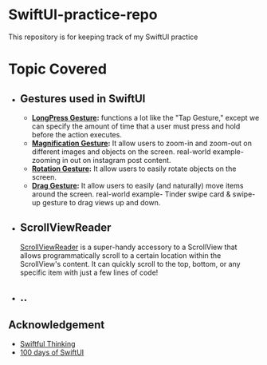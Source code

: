 # SwiftUI-practice-repo
This repository is for keeping track of my SwiftUI practice

# Topic Covered
* ## Gestures used in SwiftUI
    * **[LongPress Gesture](PracticeSiwftUI/PracticeSiwftUI/LongPressGesture):** functions a lot like the "Tap Gesture," except we can specify the amount of time that a user must press and hold before the action executes.
    * **[Magnification Gesture](PracticeSiwftUI/PracticeSiwftUI/MagnificationGesture):** It allow users to zoom-in and zoom-out on different images and objects on the screen.  real-world example- zooming in out on instagram post content.
    * **[Rotation Gesture](PracticeSiwftUI/PracticeSiwftUI/RotationGesture):** It allow users to easily rotate objects on the screen.
    * **[Drag Gesture](PracticeSiwftUI/PracticeSiwftUI/DragGesture):** It allow users to easily (and naturally) move items around the screen. real-world example- Tinder swipe card & swipe-up gesture to drag views up and down.
* ## ScrollViewReader
   [ScrollViewReader](PracticeSiwftUI/PracticeSiwftUI/ScrollViewReader) is a super-handy accessory to a ScrollView that allows programmatically scroll to a certain location within the ScrollView's content. It can quickly scroll to the top, bottom, or any specific item with just a few lines of code!
* ## ..

## Acknowledgement
* [Swiftful Thinking](https://www.youtube.com/@SwiftfulThinking)
* [100 days of SwiftUI](https://www.hackingwithswift.com/100/swiftui)
